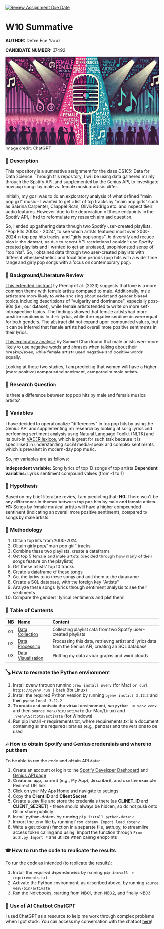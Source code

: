 [![Review Assignment Due Date](https://classroom.github.com/assets/deadline-readme-button-22041afd0340ce965d47ae6ef1cefeee28c7c493a6346c4f15d667ab976d596c.svg)](https://classroom.github.com/a/bt9dKHiK)
# W10 Summative

**AUTHOR:** Defne Ece Yavuz

**CANDIDATE NUMBER:** 37492

![Cover image, male vs. female lyrics in pop songs](images/cover.jpg)
Image credit: ChatGPT

### 🎸 Description
This repository is a summative assignment for the class DS105: Data for Data Science. Through this repository, I will be using data gathered mainly through the Spotify API, and supplemented by the Genius API, to investigate how pop songs by male vs. female musical artists differ.

Initially, my goal was to do an exploratory analysis of what defined "main pop girl" music - I wanted to get a list of top tracks by "main pop girls" such as Sabrina Carpenter, Chappel Roan, Olivia Rodrigo etc. and inspect their audio features. However, due to the deprecation of these endpoints in the Spotify API, I had to reformulate my research aim and question. 

So, I ended up gathering data through two Spotify user-created playlists, "Pop Hits 2000s - 2024", to see which artists featured most over 2000-2024 in top pop hits tracks, and "girly pop songs", to diversify and reduce bias in the dataset, as due to recent API restrictions I couldn't use Spotify-created playlists and I wanted to get an unbiased, unopinionated sense of "top hits". So, I obtained data through two user-created playlists with different vibes/aesthetics and focal time periods (pop hits with a wider time range and girly pop songs with a focus on contemporary pop).

### 🎻 Background/Literature Review
[This extended abstract](https://comma.eecs.qmul.ac.uk/assets/pdf/vjosa_IC2S2_23.pdf) by Preniqi et al. (2023) suggests that love is a more common theme with female artists compared to male. Additionally, male artists are more likely to write and sing about sexist and gender biased topics, including descriptions of "vulgarity and dominance", especially post-90s (i.e., our dataset), while female artists tended to write on more self-introspective topics. The findings showed that female artists had more positive sentiments in their lyrics, while the negative sentiments were equal for both genders. The abstract did not expand upon compunded values, but it can be inferred that female artists had overall more positive sentiments in their lyrics. 

[This exploratory analysis](https://www.storybench.org/analyzing-gender-differences-in-music-themes-and-lyrics/) by Samuel Chan found that male artists were more likely to use negative words and phrases when talking about their breakup/exes, while female artists used negative and positive words equally. 

Looking at these two studies, I am predicting that women will have a higher (more positive) compounded sentiment, compared to male artists. 

### 🥁 Research Question
Is there a difference between top pop hits by male and female musical artists?

### 🎹 Variables
I have decided to operationalize "differences" in top pop hits by using the Genius API and supplementing my research by looking at song lyrics and performing sentiment analysis using Natural Language Toolkit (NLTK) and its built-in [VADER lexicon](https://github.com/cjhutto/vaderSentiment), which is great for such task because it is specialised in understanding social media-speak and complex sentiments, which is prevalent in modern-day pop music. 

So, my variables are as follows:

**Independent variable:** Song lyrics of top 10 songs of top artists
**Dependent variables:** Lyrics sentiment compound values (from -1 to 1)

### 🎺 Hypothesis
Based on my brief literature review, I am predicting that:
**H0:** There won't be any differences in themes between top pop hits by male and female artists.
**H1:** Songs by female musical artists will have a higher compounded sentiment (indicating an overall more positive sentiment), compared to songs by male artists.

### 🎵 Methodology
1) Obtain top hits from 2000-2024
2) Obtain girly pop/"main pop girl" tracks
3) Combine these two playlists, create a dataframe
4) Get top 5 female and male artists (decided through how many of their songs feature on the playlists)
5) Get these artists' top 10 tracks
6) Create a dataframe of these songs
7) Get the lyrics to to these songs and add them to the dataframe
8) Create a SQL database, with the foreign key "Artists"
9) Analyze these songs' lyrics through sentiment analysis to see their sentiments
10) Compare the genders' lyrical sentiments and plot them!

### 🎷 Table of Contents
| NB | Name | Content |
| :--: | :--- | :--- |
| 01 | [Data Collection](code/NB01-Data-Collection.ipynb) | Collecting playlist data from two Spotify user-created playlists |
| 02 | [Data Processing](code/NB02-Data-Processing.ipynb) | Processing this data, retrieving artist and lyrics data from the Genius API, creating an SQL database |
| 03 | [Data Visualisation](code/NB03-Data-Visualisation.ipynb) | Plotting my data as bar graphs and word clouds |

### 🪕 How to recreate the Python environment
1) Install pyenv through running `brew install pyenv` (for Mac) `or curl https://pyenv.run | bash` (for Linux)
2) Install the required Python version by running `pyenv install 3.12.2` and then `pyenv local 3.12.2`
3) To create and activate the virtual environment, run `python -m venv venv` and then `source venv/bin/activate` (for Mac/Linux) and `.\venv\Scripts\activate` (for Windows)
4) Run pip install -r requirements.txt, where requirements.txt is a document containing all the required libraries (e.g., pandas) and the versions to be used

### 🎶 How to obtain Spotify and Genius credentials and where to put them
To be able to run the code and obtain API data: 
1) Create an account or login to the [Spotify Developer Dashboard](https://developer.spotify.com/dashboard) and [Genius API page](https://genius.com/api-clients)
2) Create an app, name it (e.g., My App), describe it, and use the example Redirect URI link
3) Click on your My App Home and navigate to settings
4) Copy the **Client ID** and **Client Secret**
5) Create a .env file and store the credentials there (as **CLINET_ID** and **CLIENT_SECRET**) - these should always be hidden, so do not push onto Git or share publicly
6) Install python-dotenv by running `pip install python-dotenv`
7) Import the .env file by running `From dotenv Import load_dotenv`
8) Write a get_token() function in a separate file, auth.py, to streamline access token calling and using. Import the function through `From auth.py Import *` and utilize when calling endpoints

### 🪗 How to run the code to replicate the results
To run the code as intended (to replicate the results):
1) Install the required dependencies by running `pip install -r requirements.txt`
2) Activate the Python environment, as described above, by running `source venv/bin/activate`
3) Run the Notebooks, starting from NB01, then NB02, and finally NB03

### 🤖 Use of AI Chatbot ChatGPT
I used ChatGPT as a resource to help me work through complex problems when I got stuck. You can access my conversation with the chatbot [here](https://chatgpt.com/share/674f266c-e398-8003-b138-2691cd4b9a9c)!